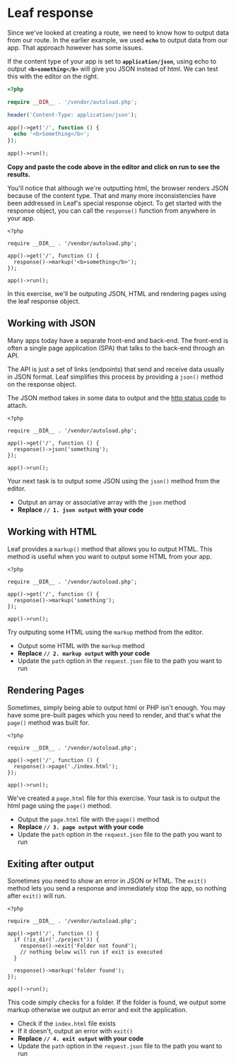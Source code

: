 # Leaf response

Since we've looked at creating a route, we need to know how to output data from our route. In the earlier example, we used **`echo`** to output data from our app. That approach however has some issues.

If the content type of your app is set to **`application/json`**, using echo to output **`<b>something</b>`** will give you JSON instead of html. We can test this with the editor on the right.

```php
<?php

require __DIR__ . '/vendor/autoload.php';

header('Content-Type: application/json');

app()->get('/', function () {
  echo '<b>Something</b>';
});

app()->run();
```

**Copy and paste the code above in the editor and click on run to see the results.**

You'll notice that although we're outputting html, the browser renders JSON because of the content type. That and many more inconsistencies have been addressed in Leaf's special response object. To get started with the response object, you can call the `response()` function from anywhere in your app.

```php{6}
<?php

require __DIR__ . '/vendor/autoload.php';

app()->get('/', function () {
  response()->markup('<b>something</b>');
});

app()->run();
```

In this exercise, we'll be outputing JSON, HTML and rendering pages using the leaf response object.

## Working with JSON

Many apps today have a separate front-end and back-end. The front-end is often a single page application (SPA) that talks to the back-end through an API.

The API is just a set of links (endpoints) that send and receive data usually in JSON format. Leaf simplifies this process by providing a `json()` method on the response object.

The JSON method takes in some data to output and the [http status code](https://developer.mozilla.org/en-US/docs/Web/HTTP/Status) to attach.

```php{6}
<?php

require __DIR__ . '/vendor/autoload.php';

app()->get('/', function () {
  response()->json('something');
});

app()->run();
```

Your next task is to output some JSON using the `json()` method from the editor.

- Output an array or associative array with the `json` method
- **Replace `// 1. json output` with your code**

## Working with HTML

Leaf provides a `markup()` method that allows you to output HTML. This method is useful when you want to output some HTML from your app.

```php{6}
<?php

require __DIR__ . '/vendor/autoload.php';

app()->get('/', function () {
  response()->markup('something');
});

app()->run();
```

Try outputing some HTML using the `markup` method from the editor.

- Output some HTML with the `markup` method
- **Replace `// 2. markup output` with your code**
- Update the `path` option in the `request.json` file to the path you want to run

## Rendering Pages

Sometimes, simply being able to output html or PHP isn't enough. You may have some pre-built pages which you need to render, and that's what the `page()` method was built for.

```php{6}
<?php

require __DIR__ . '/vendor/autoload.php';

app()->get('/', function () {
  response()->page('./index.html');
});

app()->run();
```

We've created a `page.html` file for this exercise. Your task is to output the html page using the `page()` method.

- Output the `page.html` file with the `page()` method
- **Replace `// 3. page output` with your code**
- Update the `path` option in the `request.json` file to the path you want to run

## Exiting after output

Sometimes you need to show an error in JSON or HTML. The `exit()` method lets you send a response and immediately stop the app, so nothing after `exit()` will run.

```php{7}
<?php

require __DIR__ . '/vendor/autoload.php';

app()->get('/', function () {
  if (!is_dir('./project')) {
    response()->exit('Folder not found');
    // nothing below will run if exit is executed
  }

  response()->markup('folder found');
});

app()->run();
```

This code simply checks for a folder. If the folder is found, we output some markup otherwise we output an error and exit the application.

- Check if the `index.html` file exists
- If it doesn't, output an error with `exit()`
- **Replace `// 4. exit output` with your code**
- Update the `path` option in the `request.json` file to the path you want to run
